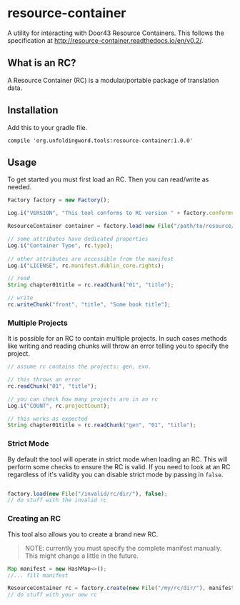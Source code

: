 # resource-container
A utility for interacting with Door43 Resource Containers. This follows the specification at http://resource-container.readthedocs.io/en/v0.2/.

## What is an RC?
A Resource Container (RC) is a modular/portable package of translation data.

## Installation
Add this to your gradle file.
```
compile 'org.unfoldingword.tools:resource-container:1.0.0'
```

## Usage
To get started you must first load an RC. Then you can read/write as needed.

```js
Factory factory = new Factory();

Log.i("VERSION", "This tool conforms to RC version " + factory.conformsTo);

ResourceContainer container = factory.load(new File("/path/to/resource/container/dir"));

// some attributes have dedicated properties
Log.i("Container Type", rc.type);
        
// other attributes are accessible from the manifest
Log.i("LICENSE", rc.manifest.dublin_core.rights);

// read
String chapter01title = rc.readChunk("01", "title");

// write
rc.writeChunk("front", "title", "Some book title");

```

### Multiple Projects

It is possible for an RC to contain multiple projects.
In such cases methods like writing and reading chunks will
throw an error telling you to specify the project.

```js
// assume rc contains the projects: gen, exo.

// this throws an error
rc.readChunk("01", "title");

// you can check how many projects are in an rc
Log.i("COUNT", rc.projectCount);

// this works as expected
String chapter01title = rc.readChunk("gen", "01", "title");

```

### Strict Mode

By default the tool will operate in strict mode when loading an RC. 
This will perform some checks to ensure the RC is valid.
If you need to look at an RC regardless of it's validity
you can disable strict mode by passing in `false`.

```js

factory.load(new File("/invalid/rc/dir/"), false);
// do stuff with the invalid rc

```

### Creating an RC

This tool also allows you to create a brand new RC.

> NOTE: currently you must specify the complete manifest manually.
> This might change a little in the future.

```js
Map manifest = new HashMap<>();
//... fill manifest

ResourceContainer rc = factory.create(new File("/my/rc/dir/"), manifest);
// do stuff with your new rc
```